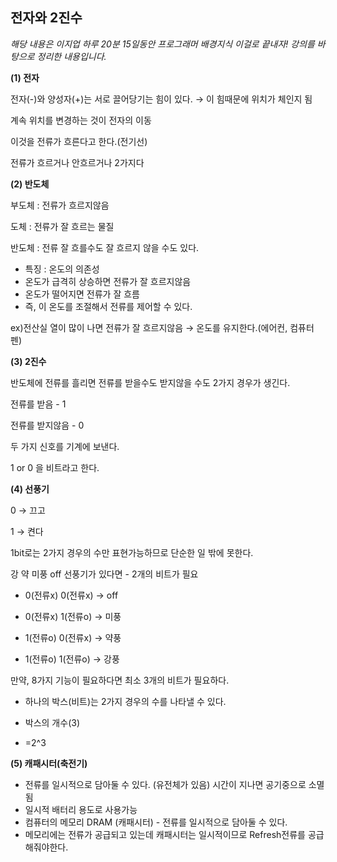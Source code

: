## 전자와 2진수

*해당 내용은 이지업 하루 20분 15일동안 프로그래머 배경지식 이걸로 끝내자! 강의를 바탕으로 정리한 내용입니다.*



**(1) 전자**

전자(-)와 양성자(+)는 서로 끌어당기는 힘이 있다. → 이 힘때문에 위치가 체인지 됨

계속 위치를 변경하는 것이 전자의 이동

이것을 전류가 흐른다고 한다.(전기선)

전류가 흐르거나 안흐르거나 2가지다



**(2) 반도체**

부도체 : 전류가 흐르지않음

도체 : 전류가 잘 흐르는 물질

반도체 : 전류 잘 흐를수도 잘 흐르지 않을 수도 있다.

- 특징 : 온도의 의존성
- 온도가 급격히 상승하면 전류가 잘 흐르지않음
- 온도가 떨어지면 전류가 잘 흐름
- 즉, 이 온도를 조절해서 전류를 제어할 수 있다.

ex)전산실 열이 많이 나면 전류가 잘 흐르지않음 → 온도를 유지한다.(에어컨, 컴퓨터 펜)



**(3) 2진수**

반도체에 전류를 흘리면 전류를 받을수도 받지않을 수도 2가지 경우가 생긴다.

전류를 받음 - 1

전류를 받지않음  - 0

두 가지 신호를 기계에 보낸다.

1 or 0 을 비트라고 한다.



**(4) 선풍기**

0 → 끄고

1 → 켠다

1bit로는 2가지 경우의 수만 표현가능하므로 단순한 일 밖에 못한다.

강 약 미풍 off 선풍기가 있다면 - 2개의 비트가 필요

* 0(전류x) 0(전류x) → off

* 0(전류x) 1(전류o) → 미풍

* 1(전류o) 0(전류x) → 약풍

* 1(전류o) 1(전류o) → 강풍

  

만약, 8가지 기능이 필요하다면 최소 3개의 비트가 필요하다.

* 하나의 박스(비트)는 2가지 경우의 수를 나타낼 수 있다.

- 박스의 개수(3)

- =2^3

  

**(5) 캐패시터(축전기)**

- 전류를 일시적으로 담아둘 수 있다. (유전체가 있음) 시간이 지나면 공기중으로 소멸됨
- 일시적 배터리 용도로 사용가능
- 컴퓨터의 메모리 DRAM (캐패시터) - 전류를 일시적으로 담아둘 수 있다.
- 메모리에는 전류가 공급되고 있는데 캐패시터는 일시적이므로 Refresh전류를 공급해줘야한다.